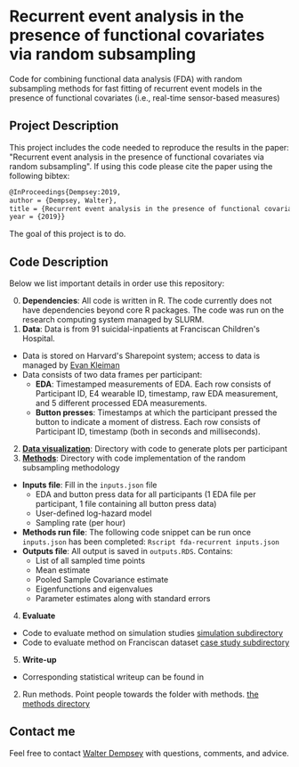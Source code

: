 # Recurrent event analysis in the presence of functional covariates via random subsampling  #
Code for combining functional data analysis (FDA) with random
subsampling methods for fast fitting of recurrent event models in the
presence of functional covariates (i.e., real-time sensor-based
measures)

## Project Description ##
This project includes the code needed to reproduce the results in the
paper: "Recurrent event analysis in the presence of functional
covariates via random subsampling". If using this code please cite the
paper using the following bibtex:

```tex
@InProceedings{Dempsey:2019,
author = {Dempsey, Walter},
title = {Recurrent event analysis in the presence of functional covariates via random subsampling},
year = {2019}}
```

The goal of this project is to do. 

## Code Description ##

Below we list important details in order use this repository:

0. **Dependencies**: All code is written in R. The code currently does
   not have dependencies beyond core R packages. The code was run on
   the research computing system managed by SLURM.
1. **Data**: Data is from 91 suicidal-inpatients at Franciscan
Children's Hospital. 
* Data is stored on Harvard's Sharepoint system; access to data is
managed by [Evan Kleiman](https://kleimanlab.org)
* Data consists of two data frames per participant:
  * **EDA**: Timestamped measurements of EDA. Each row consists of Participant ID,
    E4 wearable ID, timestamp, raw EDA measurement, and 5 different
    processed EDA measurements.
  * **Button presses**: Timestamps at which the participant pressed
    the button to indicate a moment of distress.  Each row consists of
    Participant ID, timestamp (both in seconds and milliseconds). 
2. **[Data visualization](/visualization)**: Directory with code to
generate plots per participant
3. **[Methods](/methods)**: Directory with code implementation of the
random subsampling methodology
* **Inputs file**: Fill in the `inputs.json` file
  * EDA and button press data for all participants (1 EDA file per
  participant, 1 file containing all button press data)
  * User-defined log-hazard model
  * Sampling rate (per hour)
* **Methods run file**: The following code snippet can be run once
`inputs.json` has been completed:
```Rscript fda-recurrent inputs.json```
* **Outputs file**: All output is saved in `outputs.RDS`. Contains:
  * List of all sampled time points
  * Mean estimate
  * Pooled Sample Covariance estimate
  * Eigenfunctions and eigenvalues
  * Parameter estimates along with standard errors
4. **Evaluate**
* Code to evaluate method on simulation studies [simulation subdirectory](/evaluation/simulationstudies)
* Code to evaluate method on Franciscan dataset [case study subdirectory](/evaluation/casestudy)
5. **Write-up**
* Corresponding statistical writeup can be found in
2. Run methods. Point people towards the folder with methods. [the methods directory](/methods)

## Contact me ##

Feel free to contact [Walter Dempsey](mailto:wdem@umich.edu) with
questions, comments, and advice.
